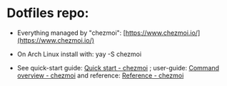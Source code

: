 # Dotfiles repo:

* Everything managed by "chezmoi": [https://www.chezmoi.io/](https://www.chezmoi.io/)

* On Arch Linux install with: yay -S chezmoi

* See quick-start guide: [Quick start - chezmoi](https://www.chezmoi.io/quick-start/) ; user-guide: [Command overview - chezmoi](https://www.chezmoi.io/user-guide/command-overview/) and reference: [Reference - chezmoi](https://www.chezmoi.io/reference/)

